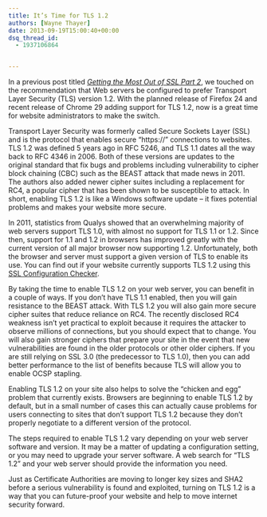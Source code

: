 ```yaml
---
title: It’s Time for TLS 1.2
authors: [Wayne Thayer]
date: 2013-09-19T15:00:40+00:00
dsq_thread_id:
  - 1937106864


---
```

In a previous post titled _[Getting the Most Out of SSL Part 2][1]_, we touched on the recommendation that Web servers be configured to prefer Transport Layer Security (TLS) version 1.2. With the planned release of Firefox 24 and recent release of Chrome 29 adding support for TLS 1.2, now is a great time for website administrators to make the switch.

Transport Layer Security was formerly called Secure Sockets Layer (SSL) and is the protocol that enables secure &ldquo;https://&rdquo; connections to websites. TLS 1.2 was defined 5 years ago in RFC 5246, and TLS 1.1 dates all the way back to RFC 4346 in 2006. Both of these versions are updates to the original standard that fix bugs and problems including vulnerability to cipher block chaining (CBC) such as the BEAST attack that made news in 2011. The authors also added newer cipher suites including a replacement for RC4, a popular cipher that has been shown to be susceptible to attack. In short, enabling TLS 1.2 is like a Windows software update &ndash; it fixes potential problems and makes your website more secure.

In 2011, statistics from Qualys showed that an overwhelming majority of web servers support TLS 1.0, with almost no support for TLS 1.1 or 1.2. Since then, support for 1.1 and 1.2 in browsers has improved greatly with the current version of all major browser now supporting 1.2. Unfortunately, both the browser and server must support a given version of TLS to enable its use. You can find out if your website currently supports TLS 1.2 using this [SSL Configuration Checker](https://casecurity.ssllabs.com/).

By taking the time to enable TLS 1.2 on your web server, you can benefit in a couple of ways. If you don&rsquo;t have TLS 1.1 enabled, then you will gain resistance to the BEAST attack. With TLS 1.2 you will also gain more secure cipher suites that reduce reliance on RC4. The recently disclosed RC4 weakness isn&rsquo;t yet practical to exploit because it requires the attacker to observe millions of connections, but you should expect that to change. You will also gain stronger ciphers that prepare your site in the event that new vulnerabilities are found in the older protocols or other older ciphers. If you are still relying on SSL 3.0 (the predecessor to TLS 1.0), then you can add better performance to the list of benefits because TLS will allow you to enable OCSP stapling.

Enabling TLS 1.2 on your site also helps to solve the &ldquo;chicken and egg&rdquo; problem that currently exists. Browsers are beginning to enable TLS 1.2 by default, but in a small number of cases this can actually cause problems for users connecting to sites that don&rsquo;t support TLS 1.2 because they don&rsquo;t properly negotiate to a different version of the protocol.

The steps required to enable TLS 1.2 vary depending on your web server software and version. It may be a matter of updating a configuration setting, or you may need to upgrade your server software. A web search for &ldquo;TLS 1.2&rdquo; and your web server should provide the information you need.

Just as Certificate Authorities are moving to longer key sizes and SHA2 before a serious vulnerability is found and exploited, turning on TLS 1.2 is a way that you can future-proof your website and help to move internet security forward.

 [1]: https://casecurity.org/2013/06/28/getting-the-most-out-of-ssl-part-2-configuration/